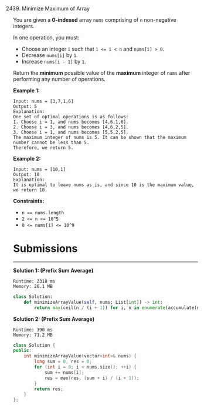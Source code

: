 2439. Minimize Maximum of Array

You are given a **0-indexed** array `nums` comprising of `n` non-negative integers.

In one operation, you must:

* Choose an integer `i` such that `1 <= i < n` and `nums[i] > 0`.
* Decrease `nums[i]` by `1`.
* Increase `nums[i - 1]` by `1`.

Return the **minimum** possible value of the **maximum** integer of `nums` after performing any number of operations.

 

**Example 1:**
```
Input: nums = [3,7,1,6]
Output: 5
Explanation:
One set of optimal operations is as follows:
1. Choose i = 1, and nums becomes [4,6,1,6].
2. Choose i = 3, and nums becomes [4,6,2,5].
3. Choose i = 1, and nums becomes [5,5,2,5].
The maximum integer of nums is 5. It can be shown that the maximum number cannot be less than 5.
Therefore, we return 5.
```

**Example 2:**
```
Input: nums = [10,1]
Output: 10
Explanation:
It is optimal to leave nums as is, and since 10 is the maximum value, we return 10.
```

**Constraints:**

* `n == nums.length`
* `2 <= n <= 10^5`
* `0 <= nums[i] <= 10^9`

# Submissions
---
**Solution 1: (Prefix Sum Average)**
```
Runtime: 2318 ms
Memory: 26.1 MB
```
```python
class Solution:
    def minimizeArrayValue(self, nums: List[int]) -> int:
        return max(ceil(n / (i + 1)) for i, n in enumerate(accumulate(nums)))
```

**Solution 2: (Prefix Sum Average)**
```
Runtime: 390 ms
Memory: 71.2 MB
```
```c++
class Solution {
public:
    int minimizeArrayValue(vector<int>& nums) {
        long sum = 0, res = 0;
        for (int i = 0; i < nums.size(); ++i) {
            sum += nums[i];
            res = max(res, (sum + i) / (i + 1));
        }
        return res;
    }
};
```
